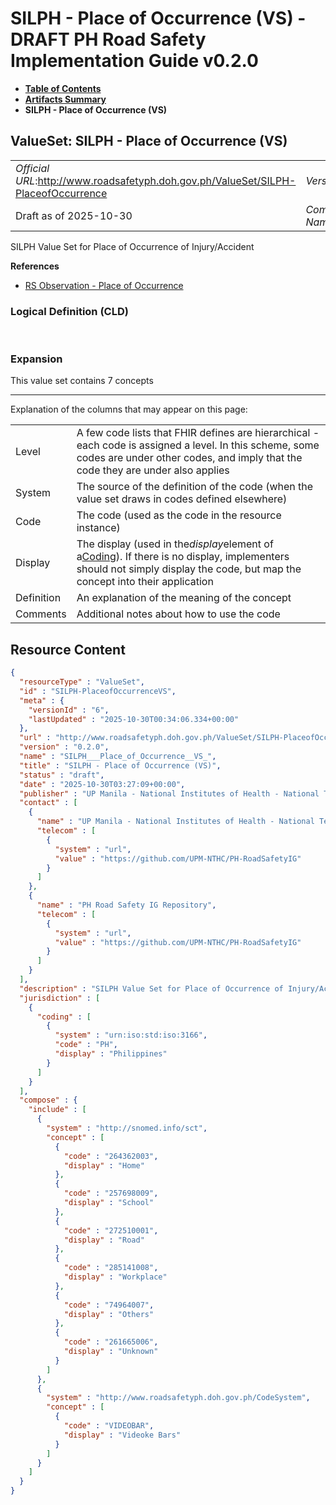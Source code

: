 # SILPH - Place of Occurrence (VS) - DRAFT PH Road Safety Implementation Guide v0.2.0

* [**Table of Contents**](toc.md)
* [**Artifacts Summary**](artifacts.md)
* **SILPH - Place of Occurrence (VS)**

## ValueSet: SILPH - Place of Occurrence (VS) 

| | |
| :--- | :--- |
| *Official URL*:http://www.roadsafetyph.doh.gov.ph/ValueSet/SILPH-PlaceofOccurrence | *Version*:0.2.0 |
| Draft as of 2025-10-30 | *Computable Name*:SILPH___Place_of_Occurrence__VS_ |

 
SILPH Value Set for Place of Occurrence of Injury/Accident 

 **References** 

* [RS Observation - Place of Occurrence](StructureDefinition-rs-observation-place-of-occurrence.md)

### Logical Definition (CLD)

 

### Expansion

This value set contains 7 concepts

-------

 Explanation of the columns that may appear on this page: 

| | |
| :--- | :--- |
| Level | A few code lists that FHIR defines are hierarchical - each code is assigned a level. In this scheme, some codes are under other codes, and imply that the code they are under also applies |
| System | The source of the definition of the code (when the value set draws in codes defined elsewhere) |
| Code | The code (used as the code in the resource instance) |
| Display | The display (used in the*display*element of a[Coding](http://hl7.org/fhir/R4/datatypes.html#Coding)). If there is no display, implementers should not simply display the code, but map the concept into their application |
| Definition | An explanation of the meaning of the concept |
| Comments | Additional notes about how to use the code |



## Resource Content

```json
{
  "resourceType" : "ValueSet",
  "id" : "SILPH-PlaceofOccurrenceVS",
  "meta" : {
    "versionId" : "6",
    "lastUpdated" : "2025-10-30T00:34:06.334+00:00"
  },
  "url" : "http://www.roadsafetyph.doh.gov.ph/ValueSet/SILPH-PlaceofOccurrence",
  "version" : "0.2.0",
  "name" : "SILPH___Place_of_Occurrence__VS_",
  "title" : "SILPH - Place of Occurrence (VS)",
  "status" : "draft",
  "date" : "2025-10-30T03:27:09+00:00",
  "publisher" : "UP Manila - National Institutes of Health - National Telehealth Center",
  "contact" : [
    {
      "name" : "UP Manila - National Institutes of Health - National Telehealth Center",
      "telecom" : [
        {
          "system" : "url",
          "value" : "https://github.com/UPM-NTHC/PH-RoadSafetyIG"
        }
      ]
    },
    {
      "name" : "PH Road Safety IG Repository",
      "telecom" : [
        {
          "system" : "url",
          "value" : "https://github.com/UPM-NTHC/PH-RoadSafetyIG"
        }
      ]
    }
  ],
  "description" : "SILPH Value Set for Place of Occurrence of Injury/Accident",
  "jurisdiction" : [
    {
      "coding" : [
        {
          "system" : "urn:iso:std:iso:3166",
          "code" : "PH",
          "display" : "Philippines"
        }
      ]
    }
  ],
  "compose" : {
    "include" : [
      {
        "system" : "http://snomed.info/sct",
        "concept" : [
          {
            "code" : "264362003",
            "display" : "Home"
          },
          {
            "code" : "257698009",
            "display" : "School"
          },
          {
            "code" : "272510001",
            "display" : "Road"
          },
          {
            "code" : "285141008",
            "display" : "Workplace"
          },
          {
            "code" : "74964007",
            "display" : "Others"
          },
          {
            "code" : "261665006",
            "display" : "Unknown"
          }
        ]
      },
      {
        "system" : "http://www.roadsafetyph.doh.gov.ph/CodeSystem",
        "concept" : [
          {
            "code" : "VIDEOBAR",
            "display" : "Videoke Bars"
          }
        ]
      }
    ]
  }
}

```
